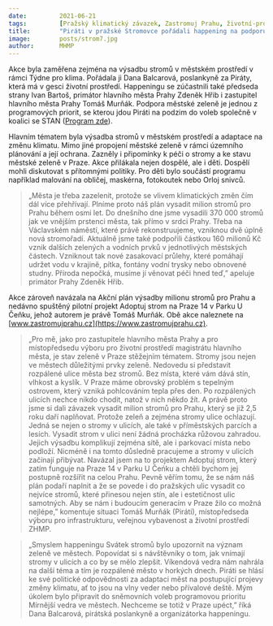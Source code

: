 ```yaml
---
date:         2021-06-21
tags:         [Pražský klimatický závazek, Zastromuj Prahu, životní-prostředí]
title:        "Piráti v pražské Stromovce pořádali happening na podporu městské zeleně s názvem Svátek stromů"
image: 	      posts/strom7.jpg
author:       MHMP
---
```


Akce byla zaměřena zejména na výsadbu stromů v městském prostředí v rámci Týdne pro klima. Pořádala ji Dana Balcarová, poslankyně za Piráty, která má v gesci životní prostředí. Happeningu se zúčastnili také předseda strany Ivan Bartoš, primátor hlavního města Prahy Zdeněk Hřib i zastupitel hlavního města Prahy Tomáš Murňák. Podpora městské zeleně je jednou z programových priorit, se kterou jdou Piráti na podzim do voleb společně v koalici se STAN ([Program zde](https://www.piratiastarostove.cz/program/resort/zivotni-prostredi/)). 

Hlavním tématem byla výsadba stromů v městském prostředí a adaptace na změnu klimatu. Mimo jiné propojení městské zeleně v rámci územního plánování a její ochrana. Zazněly i připomínky k péči o stromy a ke stavu městské zeleně v Praze. Akce přilákala nejen dospělé, ale i děti. Dospělí mohli diskutovat s přítomnými politiky. Pro děti bylo součástí programu například malování na obličej, maskérna, fotokoutek nebo Orloj snivců.

> „Města je třeba zazelenit, protože se vlivem klimatických změn čím dál více přehřívají. Plníme proto náš plán vysadit milion stromů pro Prahu během osmi let. Do dnešního dne jsme vysadili 370 000 stromů jak ve vnějším prstenci města, tak přímo v srdci Prahy. Třeba na Václavském náměstí, které právě rekonstruujeme, vzniknou dvě úplně nová stromořadí. Aktuálně jsme také podpořili částkou 160 milionů Kč vznik dalších zelených a vodních prvků v jednotlivých městských částech. Vzniknout tak nové zasakovací průlehy, které pomáhají udržet vodu v krajině, pítka, fontány vodní trysky nebo obnovené studny. Příroda nepočká, musíme jí věnovat péči hned teď,” apeluje primátor Prahy Zdeněk Hřib.

Akce zároveň navázala na Akční plán výsadby milionu stromů pro Prahu a nedávno spuštěný pilotní projekt Adoptuj strom na Praze 14 v Parku U Čeňku, jehož autorem je právě Tomáš Murňák. Obě akce naleznete na [www.zastromujprahu.cz](https://www.zastromujprahu.cz). 
 
> „Pro mě, jako pro zastupitele hlavního města Prahy a pro místopředsedu výboru pro životní prostředí magistrátu hlavního města, je stav zeleně v Praze stěžejním tématem. Stromy jsou nejen ve městech důležitými prvky zeleně. Nedovedu si představit rozpálené ulice města bez stromů. Bez místa, které vám dává stín, vlhkost a kyslík. V Praze máme obrovský problém s tepelným ostrovem, který vzniká pohlcováním tepla přes den. Po rozpálených ulicích nechce nikdo chodit, natož v nich někdo žít. A právě proto jsme si dali závazek vysadit milion stromů pro Prahu, který se již 2,5 roku daří naplňovat. Protože zeleň a zejména stromy ulice ochlazují. Jedná se nejen o stromy v ulicích, ale také v příměstských parcích a lesích. Vysadit strom v ulici není žádná procházka růžovou zahradou. Jejich výsadbu komplikují zejména sítě, ale i parkovací místa nebo podloží. Nicméně i na tomto důsledně pracujeme a stromy v ulicích začínají přibývat. Navázal jsem na to projektem Adoptuj strom, který zatím funguje na Praze 14 v Parku U Čeńku a chtěli bychom jej postupně rozšířit na celou Prahu. Pevně věřím tomu, že se nám náš plán podaří naplnit a že se povede i do pražských ulic vysadit co nejvíce stromů, které přinesou nejen stín, ale i estetičnost ulic samotných. Aby se nám i budoucím generacím v Praze žilo co možná nejlépe,” komentuje situaci Tomáš Murňák (Piráti), místopředseda výboru pro infrastrukturu, veřejnou vybavenost a životní prostředí ZHMP. 

> „Smyslem happeningu Svátek stromů bylo upozornit na význam zeleně ve městech. Popovídat si s návštěvníky o tom, jak vnímají stromy v ulicích a co by se mělo zlepšit. Víkendová vedra nám nahrála na další téma a tím je rozpálené město v horkých dnech. Piráti se hlásí ke své politické odpovědnosti za adaptaci měst na postupující projevy změny klimatu, ať to jsou  na vlny veder nebo přívalové deště. Mým úkolem bylo připravit do sněmovních voleb programovou prioritu Mírnější vedra ve městech. Nechceme se totiž v Praze upéct,” říká Dana Balcarová, pirátská poslankyně a organizátorka happeningu.

